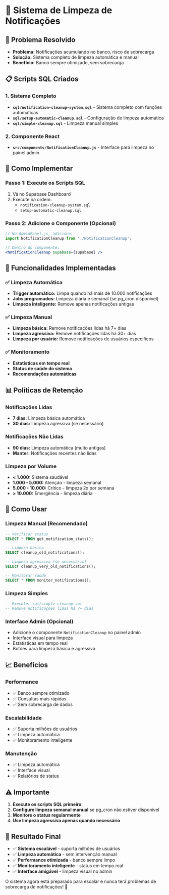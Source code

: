# 🧹 Sistema de Limpeza de Notificações

## 🎯 **Problema Resolvido**
- **Problema:** Notificações acumulando no banco, risco de sobrecarga
- **Solução:** Sistema completo de limpeza automática e manual
- **Benefício:** Banco sempre otimizado, sem sobrecarga

## 📋 **Scripts SQL Criados**

### **1. Sistema Completo**
- **`sql/notification-cleanup-system.sql`** - Sistema completo com funções automáticas
- **`sql/setup-automatic-cleanup.sql`** - Configuração de limpeza automática
- **`sql/simple-cleanup.sql`** - Limpeza manual simples

### **2. Componente React**
- **`src/components/NotificationCleanup.js`** - Interface para limpeza no painel admin

## 🚀 **Como Implementar**

### **Passo 1: Execute os Scripts SQL**
1. Vá no Supabase Dashboard
2. Execute na ordem:
   - `notification-cleanup-system.sql`
   - `setup-automatic-cleanup.sql`

### **Passo 2: Adicione o Componente (Opcional)**
```jsx
// No AdminPanel.js, adicione:
import NotificationCleanup from './NotificationCleanup';

// Dentro do componente:
<NotificationCleanup supabase={supabase} />
```

## 🔧 **Funcionalidades Implementadas**

### **✅ Limpeza Automática**
- **Trigger automático:** Limpa quando há mais de 10.000 notificações
- **Jobs programados:** Limpeza diária e semanal (se pg_cron disponível)
- **Limpeza inteligente:** Remove apenas notificações antigas

### **✅ Limpeza Manual**
- **Limpeza básica:** Remove notificações lidas há 7+ dias
- **Limpeza agressiva:** Remove notificações lidas há 30+ dias
- **Limpeza por usuário:** Remove notificações de usuários específicos

### **✅ Monitoramento**
- **Estatísticas em tempo real**
- **Status de saúde do sistema**
- **Recomendações automáticas**

## 📊 **Políticas de Retenção**

### **Notificações Lidas**
- **7 dias:** Limpeza básica automática
- **30 dias:** Limpeza agressiva (se necessário)

### **Notificações Não Lidas**
- **90 dias:** Limpeza automática (muito antigas)
- **Manter:** Notificações recentes não lidas

### **Limpeza por Volume**
- **< 1.000:** Sistema saudável
- **1.000 - 5.000:** Atenção - limpeza semanal
- **5.000 - 10.000:** Crítico - limpeza 2x por semana
- **> 10.000:** Emergência - limpeza diária

## 🎯 **Como Usar**

### **Limpeza Manual (Recomendado)**
```sql
-- Verificar status
SELECT * FROM get_notification_stats();

-- Limpeza básica
SELECT cleanup_old_notifications();

-- Limpeza agressiva (se necessário)
SELECT cleanup_very_old_notifications();

-- Monitorar saúde
SELECT * FROM monitor_notifications();
```

### **Limpeza Simples**
```sql
-- Execute: sql/simple-cleanup.sql
-- Remove notificações lidas há 7+ dias
```

### **Interface Admin (Opcional)**
- Adicione o componente `NotificationCleanup` no painel admin
- Interface visual para limpeza
- Estatísticas em tempo real
- Botões para limpeza básica e agressiva

## 📈 **Benefícios**

### **Performance**
- ✅ Banco sempre otimizado
- ✅ Consultas mais rápidas
- ✅ Sem sobrecarga de dados

### **Escalabilidade**
- ✅ Suporta milhões de usuários
- ✅ Limpeza automática
- ✅ Monitoramento inteligente

### **Manutenção**
- ✅ Limpeza automática
- ✅ Interface visual
- ✅ Relatórios de status

## ⚠️ **Importante**

1. **Execute os scripts SQL primeiro**
2. **Configure limpeza semanal manual** se pg_cron não estiver disponível
3. **Monitore o status regularmente**
4. **Use limpeza agressiva apenas quando necessário**

## 🎉 **Resultado Final**

- ✅ **Sistema escalável** - suporta milhões de usuários
- ✅ **Limpeza automática** - sem intervenção manual
- ✅ **Performance otimizada** - banco sempre limpo
- ✅ **Monitoramento inteligente** - status em tempo real
- ✅ **Interface amigável** - limpeza visual no admin

O sistema agora está preparado para escalar e nunca terá problemas de sobrecarga de notificações! 🚀
